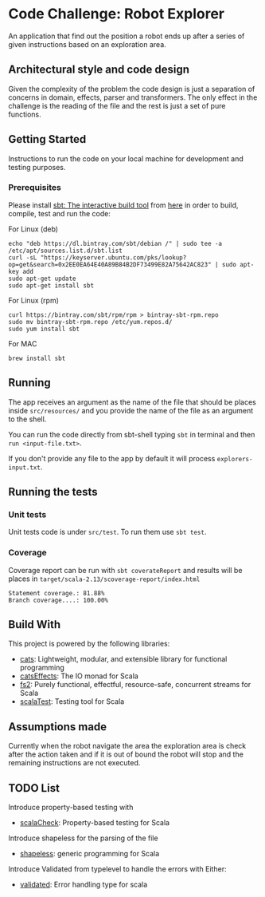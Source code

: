 # Code Challenge: Robot Explorer

An application that find out the position a robot ends up after a series of given instructions based on an exploration area.

## Architectural style and code design

Given the complexity of the problem the code design is just a separation of concerns in domain, effects, parser and transformers. The only effect in the challenge is the reading of the file and the rest is just a set of pure functions.


## Getting Started

Instructions to run the code on your local machine for development and testing purposes.

### Prerequisites

Please install [sbt: The interactive build tool](https://www.scala-sbt.org/) from [here](https://www.scala-sbt.org/download.html)
in order to build, compile, test and run the code:

For Linux (deb)
```
echo "deb https://dl.bintray.com/sbt/debian /" | sudo tee -a /etc/apt/sources.list.d/sbt.list
curl -sL "https://keyserver.ubuntu.com/pks/lookup?op=get&search=0x2EE0EA64E40A89B84B2DF73499E82A75642AC823" | sudo apt-key add
sudo apt-get update
sudo apt-get install sbt
```
For Linux (rpm)
```
curl https://bintray.com/sbt/rpm/rpm > bintray-sbt-rpm.repo
sudo mv bintray-sbt-rpm.repo /etc/yum.repos.d/
sudo yum install sbt
```
For MAC
```
brew install sbt
```

## Running

The app receives an argument as the name of the file that should be places inside `src/resources/` and you provide the name of the file as an argument to the shell.

You can run the code directly from sbt-shell typing `sbt` in terminal and then `run <input-file.txt>`. 

If you don't provide any file to the app by default it will process `explorers-input.txt`.

## Running the tests

### Unit tests

Unit tests code is under `src/test`. To run them use `sbt test`.

### Coverage

Coverage report can be run with `sbt coverateReport` and results will be places in `target/scala-2.13/scoverage-report/index.html`

```
Statement coverage.: 81.88%
Branch coverage....: 100.00%
```

## Build With

This project is powered by the following libraries:

* [cats](https://typelevel.org/cats/): Lightweight, modular, and extensible library for functional programming
* [catsEffects](https://typelevel.org/cats-effect/): The IO monad for Scala
* [fs2](https://fs2.io/): Purely functional, effectful, resource-safe, concurrent streams for Scala
* [scalaTest](http://www.scalatest.org/): Testing tool for Scala

## Assumptions made

Currently when the robot navigate the area the exploration area is check after the action taken and if it is out of bound the robot will stop and the remaining instructions are not executed.

## TODO List

Introduce property-based testing with 
* [scalaCheck](https://www.scalacheck.org/): Property-based testing for Scala

Introduce shapeless for the parsing of the file
* [shapeless](https://github.com/milessabin/shapeless): generic programming for Scala

Introduce Validated from typelevel to handle the errors with Either:
* [validated](https://typelevel.org/cats/datatypes/validated.html): Error handling type for scala

